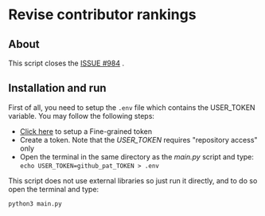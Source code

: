 # Revise contributor rankings

## About
This script closes the [ISSUE #984](https://github.com/OWASP/wrongsecrets/issues/984) .

## Installation and run

First of all, you need to setup the ```.env``` file which contains the USER_TOKEN variable. You may follow the following steps:
* [Click here](https://github.com/settings/tokens?type=beta) to setup a Fine-grained token
* Create a token. Note that the *USER_TOKEN* requires "repository access" only
* Open the terminal in the same directory as the *main.py* script and type: ```echo USER_TOKEN=github_pat_TOKEN > .env```

This script does not use external libraries so just run it directly, and to do so open the terminal and type:
```
python3 main.py
```